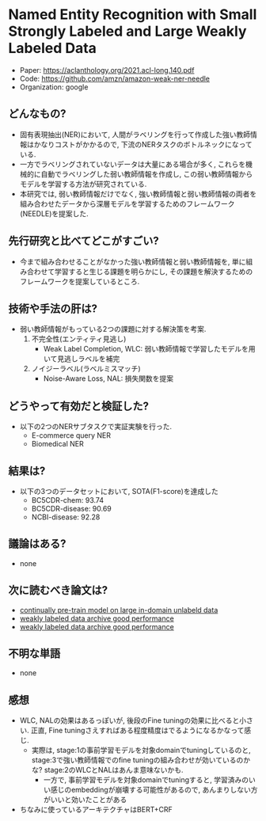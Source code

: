 # Named Entity Recognition with Small Strongly Labeled and Large Weakly Labeled Data
- Paper: https://aclanthology.org/2021.acl-long.140.pdf
- Code: https://github.com/amzn/amazon-weak-ner-needle
- Organization: google

## どんなもの?
- 固有表現抽出(NER)において, 人間がラベリングを行って作成した強い教師情報はかなりコストがかかるので, 下流のNERタスクのボトルネックになっている.
- 一方でラベリングされていないデータは大量にある場合が多く, これらを機械的に自動でラベリングした弱い教師情報を作成し, この弱い教師情報からモデルを学習する方法が研究されている.
- 本研究では, 弱い教師情報だけでなく, 強い教師情報と弱い教師情報の両者を組み合わせたデータから深層モデルを学習するためのフレームワーク(NEEDLE)を提案した.

## 先行研究と比べてどこがすごい?
- 今まで組み合わせることがなかった強い教師情報と弱い教師情報を, 単に組み合わせて学習すると生じる課題を明らかにし, その課題を解決するためのフレームワークを提案しているところ.

## 技術や手法の肝は?
- 弱い教師情報がもっている2つの課題に対する解決策を考案.
  1. 不完全性(エンティティ見逃し)
     - Weak Label Completion, WLC: 弱い教師情報で学習したモデルを用いて見逃しラベルを補完
  2. ノイジーラベル(ラベルミスマッチ)
     - Noise-Aware Loss, NAL: 損失関数を提案

## どうやって有効だと検証した?
- 以下の2つのNERサブタスクで実証実験を行った.
  - E-commerce query NER
  - Biomedical NER

## 結果は?
- 以下の3つのデータセットにおいて, SOTA(F1-score)を達成した
  - BC5CDR-chem: 93.74
  - BC5CDR-disease: 90.69
  - NCBI-disease: 92.28

## 議論はある?
- none

## 次に読むべき論文は?
- [continually pre-train model on large in-domain unlabeld data](https://aclanthology.org/2020.acl-main.740.pdf)
- [weakly labeled data archive good performance](https://dl.acm.org/doi/10.1145/3394486.3403149)
- [weakly labeled data archive good performance](https://aclanthology.org/D18-1230/)

## 不明な単語
- none

## 感想
- WLC, NALの効果はあるっぽいが, 後段のFine tuningの効果に比べると小さい. 正直, Fine tuningさえすればある程度精度はでるようになるかなって感じ.
  - 実際は, stage:1の事前学習モデルを対象domainでtuningしているのと, stage:3で強い教師情報でのfine tuningの組み合わせが効いているのかな? stage:2のWLCとNALはあんま意味ないかも.
    - 一方で, 事前学習モデルを対象domainでtuningすると, 学習済みのいい感じのembeddingが崩壊する可能性があるので, あんまりしない方がいいと効いたことがある
- ちなみに使っているアーキテクチャはBERT+CRF
